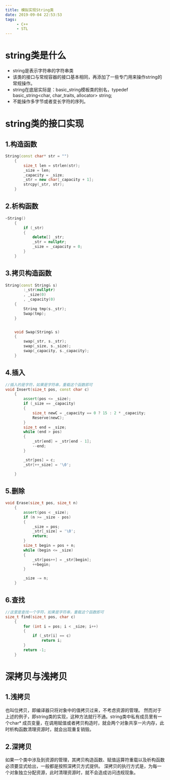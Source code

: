 ```yaml
---
title: 模拟实现String类
date: 2019-09-04 22:53:53
tags:
     - C++
     - STL
---
```

# string类是什么
-  string是表示字符串的字符串类
- 该类的接口与常规容器的接口基本相同，再添加了一些专门用来操作string的常规操作。
-  string在底层实际是：basic_string模板类的别名，typedef basic_string<char, char_traits, allocator> string;
-  不能操作多字节或者变长字符的序列。
<!--more-->
# string类的接口实现
## 1.构造函数

```cpp
String(const char* str = "")
	{
		size_t len = strlen(str);
		_size = len;
		_capacity = _size;
		_str = new char[_capacity + 1];
		strcpy(_str, str);
	}

```
## 2.析构函数

```cpp
~String()
	{
		if (_str)
		{
			delete[] _str;
			_str = nullptr;
			_size = _capacity = 0;
		}
	}
```
## 3.拷贝构造函数

``` cpp
String(const String& s)
		:_str(nullptr)
		, _size(0)
		, _capacity(0)
	{
		String tmp(s._str);
		Swap(tmp);
	}


	void Swap(String& s)
	{
		swap(_str, s._str);
		swap(_size, s._size);
		swap(_capacity, s._capacity);
	}

```
## 4.插入

```cpp
//插入的是字符，如果是字符串，重载这个函数即可
void Insert(size_t pos, const char c)
	{
		assert(pos <= _size);
		if (_size == _capacity)
		{
			size_t newC = _capacity == 0 ? 15 : 2 * _capacity;
			Reserve(newC);
		}
		size_t end = _size;
		while (end > pos)
		{
			_str[end] = _str[end - 1];
			--end;
		}

		_str[pos] = c;
		_str[++_size] = '\0';

	}
```
## 5.删除

```cpp
void Erase(size_t pos, size_t n)
	{
		assert(pos < _size);
		if (n >= _size - pos)
		{
			_size = pos;
			_str[_size] = '\0';
			return;
		}
		size_t begin = pos + n;
		while (begin <= _size)
		{
			_str[pos++] = _str[begin];
			++begin;
		}

		_size -= n;
	}
```
## 6.查找

```cpp
//这里是查找一个字符，如果是字符串，重载这个函数即可
size_t find(size_t pos, char c)
	{
		for (int i = pos; i < _size; i++)
		{
			if (_str[i] == c)
				return i;
		}
		return -1;
	}
```
# 深拷贝与浅拷贝
##  1.浅拷贝
也叫位拷贝，即编译器只将对象中的值拷贝过来，不考虑资源的管理。
然而对于上述的例子，即string类的实现，这种方法就行不通。string类中私有成员里有一个char* 成员变量，在调用赋值或者拷贝构造时，就会两个对象共享一片内存，此时析构函数清理资源时，就会出现重复销毁。

## 2.深拷贝
如果一个类中涉及到资源的管理，其拷贝构造函数、赋值运算符重载以及析构函数必须要显式给出，一般都是按照深拷贝方式提供。
深拷贝的执行方式是，为每一个对象独立分配资源，此时清理资源时，就不会造成访问违规现象。
